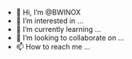- 👋 Hi, I’m @BWINOX
- 👀 I’m interested in ...
- 🌱 I’m currently learning ...
- 💞️ I’m looking to collaborate on ...
- 📫 How to reach me ...

<!---
BWINOX/BWINOX is a ✨ special ✨ repository because its `README.md` (this file) appears on your GitHub profile.
You can click the Preview link to take a look at your changes.
--->
